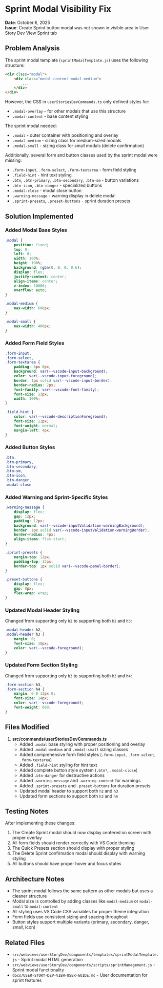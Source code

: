 # Sprint Modal Visibility Fix

**Date**: October 6, 2025  
**Issue**: Create Sprint button modal was not shown in visible area in User Story Dev View Sprint tab

## Problem Analysis

The sprint modal template (`sprintModalTemplate.js`) uses the following structure:
```html
<div class="modal">
    <div class="modal-content modal-medium">
        ...
    </div>
</div>
```

However, the CSS in `userStoriesDevCommands.ts` only defined styles for:
- `.modal-overlay` - for other modals that use this structure
- `.modal-content` - base content styling

The sprint modal needed:
- `.modal` - outer container with positioning and overlay
- `.modal-medium` - sizing class for medium-sized modals
- `.modal-small` - sizing class for small modals (delete confirmation)

Additionally, several form and button classes used by the sprint modal were missing:
- `.form-input`, `.form-select`, `.form-textarea` - form field styling
- `.field-hint` - hint text styling
- `.btn`, `.btn-primary`, `.btn-secondary`, `.btn-sm` - button variations
- `.btn-icon`, `.btn-danger` - specialized buttons
- `.modal-close` - modal close button
- `.warning-message` - warning display in delete modal
- `.sprint-presets`, `.preset-buttons` - sprint duration presets

## Solution Implemented

### Added Modal Base Styles
```css
.modal {
    position: fixed;
    top: 0;
    left: 0;
    width: 100%;
    height: 100%;
    background: rgba(0, 0, 0, 0.6);
    display: flex;
    justify-content: center;
    align-items: center;
    z-index: 10000;
    overflow: auto;
}

.modal-medium {
    max-width: 600px;
}

.modal-small {
    max-width: 400px;
}
```

### Added Form Field Styles
```css
.form-input,
.form-select,
.form-textarea {
    padding: 6px 8px;
    background: var(--vscode-input-background);
    color: var(--vscode-input-foreground);
    border: 1px solid var(--vscode-input-border);
    border-radius: 2px;
    font-family: var(--vscode-font-family);
    font-size: 13px;
    width: 100%;
}

.field-hint {
    color: var(--vscode-descriptionForeground);
    font-size: 11px;
    font-weight: normal;
    margin-left: 4px;
}
```

### Added Button Styles
```css
.btn,
.btn-primary,
.btn-secondary,
.btn-sm,
.btn-icon,
.btn-danger,
.modal-close
```

### Added Warning and Sprint-Specific Styles
```css
.warning-message {
    display: flex;
    gap: 12px;
    padding: 12px;
    background: var(--vscode-inputValidation-warningBackground);
    border: 1px solid var(--vscode-inputValidation-warningBorder);
    border-radius: 4px;
    align-items: flex-start;
}

.sprint-presets {
    margin-top: 12px;
    padding-top: 12px;
    border-top: 1px solid var(--vscode-panel-border);
}

.preset-buttons {
    display: flex;
    gap: 8px;
    flex-wrap: wrap;
}
```

### Updated Modal Header Styling
Changed from supporting only `h2` to supporting both `h2` and `h3`:
```css
.modal-header h2,
.modal-header h3 {
    margin: 0;
    font-size: 18px;
    color: var(--vscode-foreground);
}
```

### Updated Form Section Styling
Changed from supporting only `h3` to supporting both `h3` and `h4`:
```css
.form-section h3,
.form-section h4 {
    margin: 0 0 12px 0;
    font-size: 14px;
    color: var(--vscode-foreground);
    font-weight: 600;
}
```

## Files Modified

1. **src/commands/userStoriesDevCommands.ts**
   - Added `.modal` base styling with proper positioning and overlay
   - Added `.modal-medium` and `.modal-small` sizing classes
   - Added comprehensive form field styles (`.form-input`, `.form-select`, `.form-textarea`)
   - Added `.field-hint` styling for hint text
   - Added complete button style system (`.btn*`, `.modal-close`)
   - Added `.btn-danger` for destructive actions
   - Added `.warning-message` and `.warning-content` for warnings
   - Added `.sprint-presets` and `.preset-buttons` for duration presets
   - Updated modal header to support both `h2` and `h3`
   - Updated form sections to support both `h3` and `h4`

## Testing Notes

After implementing these changes:
1. The Create Sprint modal should now display centered on screen with proper overlay
2. All form fields should render correctly with VS Code theming
3. The Quick Presets section should display with proper styling
4. The Delete Sprint confirmation modal should display with warning styling
5. All buttons should have proper hover and focus states

## Architecture Notes

- The sprint modal follows the same pattern as other modals but uses a cleaner structure
- Modal size is controlled by adding classes like `modal-medium` or `modal-small` to `modal-content`
- All styling uses VS Code CSS variables for proper theme integration
- Form fields use consistent sizing and spacing throughout
- Button styles support multiple variants (primary, secondary, danger, small, icon)

## Related Files

- `src/webviews/userStoryDev/components/templates/sprintModalTemplate.js` - Sprint modal HTML generation
- `src/webviews/userStoryDev/components/scripts/sprintManagement.js` - Sprint modal functionality
- `docs/USER-STORY-DEV-VIEW-USER-GUIDE.md` - User documentation for sprint features

